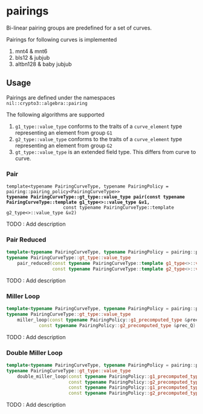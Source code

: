 # pairings

Bi-linear pairing groups are predefined for a set of curves.

Pairings for following curves is implemented

1. mnt4  & mnt6
2. bls12 & jubjub
3. altbn128 & baby jubjub

## Usage

Pairings are defined under the namespaces `nil::crypto3::algebra::pairing`

The following algorithms are supported



1. `g1_type::value_type`  conforms to the traits of a `curve_element` type representing an element from group `G1`
2. `g2_type::value_type` conforms to the traits of a `curve_element` type representing an element from group `G2`
3. `gt_type::value_type` is an extended field type. This differs from curve to curve.

&#x20;&#x20;

### Pair

<pre class="language-cpp"><code class="lang-cpp">template&#x3C;typename PairingCurveType, typename PairingPolicy = pairing::pairing_policy&#x3C;PairingCurveType>>
<strong>typename PairingCurveType::gt_type::value_type pair(const typename PairingCurveType::template g1_type&#x3C;>::value_type &#x26;v1,
</strong>                     const typename PairingCurveType::template g2_type&#x3C;>::value_type &#x26;v2)</code></pre>

TODO : Add description

###

### Pair Reduced

```cpp
template<typename PairingCurveType, typename PairingPolicy = pairing::pairing_policy<PairingCurveType>>
typename PairingCurveType::gt_type::value_type
	pair_reduced(const typename PairingCurveType::template g1_type<>::value_type &v1,
				 const typename PairingCurveType::template g2_type<>::value_type &v2)
```

TODO : Add description

### Miller Loop

```cpp
template<typename PairingCurveType, typename PairingPolicy = pairing::pairing_policy<PairingCurveType>>
typename PairingCurveType::gt_type::value_type
	miller_loop(const typename PairingPolicy::g1_precomputed_type &prec_P,
		    const typename PairingPolicy::g2_precomputed_type &prec_Q)
```

TODO : Add description

### Double Miller Loop

```cpp
template<typename PairingCurveType, typename PairingPolicy = pairing::pairing_policy<PairingCurveType>>
typename PairingCurveType::gt_type::value_type
	double_miller_loop(const typename PairingPolicy::g1_precomputed_type &prec_P1,
					   const typename PairingPolicy::g2_precomputed_type &prec_Q1,
					   const typename PairingPolicy::g1_precomputed_type &prec_P2,
					   const typename PairingPolicy::g2_precomputed_type &prec_Q2)

```

TODO : Add description
